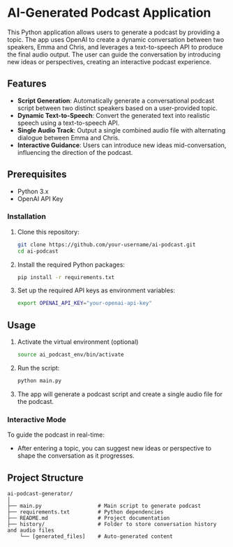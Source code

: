 # AI-Generated Podcast Application

This Python application allows users to generate a podcast by providing a topic. The app uses OpenAI to create a dynamic conversation between two speakers, Emma and Chris, and leverages a text-to-speech API to produce the final audio output. The user can guide the conversation by introducing new ideas or perspectives, creating an interactive podcast experience.

## Features
- **Script Generation**: Automatically generate a conversational podcast script between two distinct speakers based on a user-provided topic.
- **Dynamic Text-to-Speech**: Convert the generated text into realistic speech using a text-to-speech API.
- **Single Audio Track**: Output a single combined audio file with alternating dialogue between Emma and Chris.
- **Interactive Guidance**: Users can introduce new ideas mid-conversation, influencing the direction of the podcast.

## Prerequisites
- Python 3.x
- OpenAI API Key

### Installation
1. Clone this repository:
   ```bash
   git clone https://github.com/your-username/ai-podcast.git
   cd ai-podcast
   ```

2. Install the required Python packages:
   ```bash
   pip install -r requirements.txt
   ```

3. Set up the required API keys as environment variables:
   ```bash
   export OPENAI_API_KEY="your-openai-api-key"
   ```

## Usage
1. Activate the virtual environment (optional)
   ```bash
   source ai_podcast_env/bin/activate
   ```

3. Run the script:
   ```bash
   python main.py
   ```

4. The app will generate a podcast script and create a single audio file for the podcast.

### Interactive Mode
To guide the podcast in real-time:
- After entering a topic, you can suggest new ideas or perspective to shape the conversation as it progresses.

## Project Structure
```
ai-podcast-generator/
│
├── main.py                  # Main script to generate podcast
├── requirements.txt         # Python dependencies
├── README.md                # Project documentation
├── history/                 # Folder to store conversation history and audio files
    └── [generated_files]    # Auto-generated content
```  

